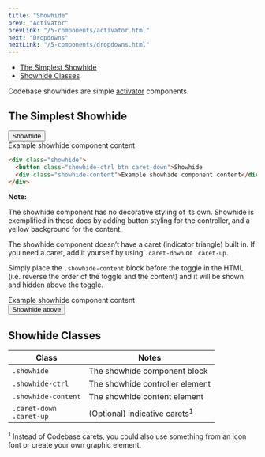 ```yaml
---
title: "Showhide"
prev: "Activator"
prevLink: "/5-components/activator.html"
next: "Dropdowns"
nextLink: "/5-components/dropdowns.html"
---
```


<div class="on-page-toc b-thin rounded mb-3e py-1e">
  <ul class="menu small">
    <li class="menu-item"><a href="#the-simplest-showhide">The Simplest Showhide</a></li>
    <li class="menu-item"><a href="#showhide-classes">Showhide Classes</a></li>
  </ul>
</div>

<p class="h4 thin">Codebase showhides are simple <a href="5-components/activator.html">activator</a> components.</p>

## The Simplest Showhide

<div class="showhide mb-3e">
  <button class="showhide-ctrl btn caret-down">Showhide</button>
  <div class="showhide-content bg-theme-2">
    <div class="p-block">Example showhide component content</div>
  </div>
</div>

```HTML
<div class="showhide">
  <button class="showhide-ctrl btn caret-down">Showhide
  <div class="showhide-content">Example showhide component content</div>
</div>
```

<div class="mb-3e p-2e bg-theme-2"><b>Note:</b>
  <p>The showhide component has no decorative styling of its own. Showhide is exemplified in these docs by adding button styling for the controller, and a yellow background for the content.</p>
  <p class="mb-0">The showhide component doesn’t have a caret (indicator triangle) built in. If you need a caret, add it yourself by using <code>.caret-down</code> or <code>.caret-up</code>.</p>
</div>

Simply place the `.showhide-content` block before the toggle in the HTML (i.e. reverse the order of the toggle and the content) and it will be shown and hidden above the toggle.

<div class="showhide mb-3e">
  <div class="showhide-content bg-theme-2">
    <div class="p-block">Example showhide component content</div>
  </div>
  <button class="showhide-ctrl btn caret-up">Showhide above</button>
</div>

## Showhide Classes

<table class="table">
  <thead>
    <tr>
      <th>Class</th>
      <th>Notes</th>
    </tr>
  </thead>
  <tbody>
    <tr>
      <td><code>.showhide</code></td>
      <td>The showhide component block</td>
    </tr>
    <tr>
      <td><code>.showhide-ctrl</code></td>
      <td>The showhide controller element</td>
    </tr>
    <tr>
      <td><code>.showhide-content</code></td>
      <td>The showhide content element</td>
    </tr>
    <tr>
      <td><code>.caret-down</code> <br>
        <code>.caret-up</code> <br>
      </td>
      <td>(Optional) indicative carets<sup>1</sup></td>
    </tr>
  </tbody>
</table>

<sup>1</sup> Instead of Codebase carets, you could also use something from an icon font or create your own graphic element.

